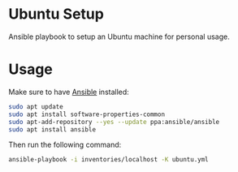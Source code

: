 # Ubuntu Setup

Ansible playbook to setup an Ubuntu machine for personal usage.

# Usage

Make sure to have [Ansible](https://docs.ansible.com/ansible/latest/installation_guide/intro_installation.html#installing-ansible-on-ubuntu) installed:

```sh
sudo apt update
sudo apt install software-properties-common
sudo apt-add-repository --yes --update ppa:ansible/ansible
sudo apt install ansible
```

Then run the following command:

```sh
ansible-playbook -i inventories/localhost -K ubuntu.yml
```
